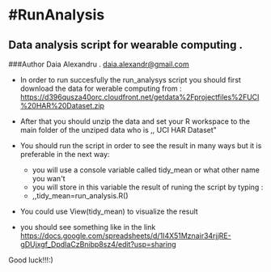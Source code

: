 #RunAnalysis
===========

## Data analysis  script  for wearable computing .
###Author  Daia Alexandru . daia.alexandr@gmail.com

* In order to   run succesfully  the run_analysys  script  you   should  first download the  data   for
werable  computing  from :
https://d396qusza40orc.cloudfront.net/getdata%2Fprojectfiles%2FUCI%20HAR%20Dataset.zip 

* After that  you  should  unzip   the data and  set    your  R workspace  to  the main folder  of  the unziped  data
  who is  ,, UCI  HAR  Dataset"
* You  should run  the  script  in order  to see  the  result  in  many   ways   but  it is  preferable  in the  next    way: 
  - you  will use  a     console  variable  called tidy_mean or  what    other name you wan't
  - you   will store   in this  variable  the  result  of   runing  the  script   by typing :
  - ,,tidy_mean=run_analysis.R()
  
*  You could   use   View(tidy_mean) to  visualize  the result
*  you should  see something  like  in the link    https://docs.google.com/spreadsheets/d/1I4X51Mznair34rjjRE-gDUjxgf_DpdIaCzBnibp8sz4/edit?usp=sharing

Good luck!!!:)
 

 
